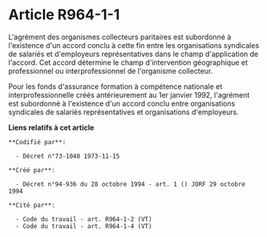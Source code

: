 # Article R964-1-1

L'agrément des organismes collecteurs paritaires est subordonné à l'existence d'un accord conclu à cette fin entre les
organisations syndicales de salariés et d'employeurs représentatives dans le champ d'application de l'accord. Cet accord
détermine le champ d'intervention géographique et professionnel ou interprofessionnel de l'organisme collecteur.

Pour les fonds d'assurance formation à compétence nationale et interprofessionnelle créés antérieurement au 1er janvier 1992,
l'agrément est subordonné à l'existence d'un accord conclu entre organisations syndicales de salariés représentatives et
organisations d'employeurs.

**Liens relatifs à cet article**

	**Codifié par**:

	  - Décret n°73-1048 1973-11-15

	**Créé par**:

	  - Décret n°94-936 du 28 octobre 1994 - art. 1 () JORF 29 octobre 1994

	**Cité par**:

	  - Code du travail - art. R964-1-2 (VT)
	  - Code du travail - art. R964-1-4 (VT)
